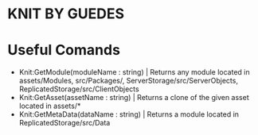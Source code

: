 # KNIT BY GUEDES

# Useful Comands

- Knit:GetModule(moduleName : string) | Returns any module located in assets/Modules, src/Packages/, ServerStorage/src/ServerObjects, ReplicatedStorage/src/ClientObjects
- Knit:GetAsset(assetName : string) | Returns a clone of the given asset located in assets/*
- Knit:GetMetaData(dataName : string) | Returns a module located in ReplicatedStorage/src/Data



